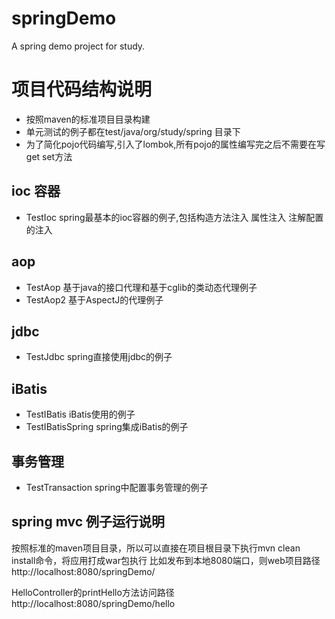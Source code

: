 # springDemo
A spring demo project for study.

项目代码结构说明
========

* 按照maven的标准项目目录构建
* 单元测试的例子都在test/java/org/study/spring 目录下
* 为了简化pojo代码编写,引入了lombok,所有pojo的属性编写完之后不需要在写get set方法

ioc 容器
------

* TestIoc spring最基本的ioc容器的例子,包括构造方法注入 属性注入 注解配置的注入

aop
---

* TestAop 基于java的接口代理和基于cglib的类动态代理例子
* TestAop2 基于AspectJ的代理例子

jdbc
----

* TestJdbc spring直接使用jdbc的例子

iBatis
------

* TestIBatis iBatis使用的例子
* TestIBatisSpring spring集成iBatis的例子

事务管理
----

* TestTransaction spring中配置事务管理的例子

spring mvc 例子运行说明
-----------------

按照标准的maven项目目录，所以可以直接在项目根目录下执行mvn clean install命令，将应用打成war包执行
比如发布到本地8080端口，则web项目路径
http://localhost:8080/springDemo/

HelloController的printHello方法访问路径
http://localhost:8080/springDemo/hello
